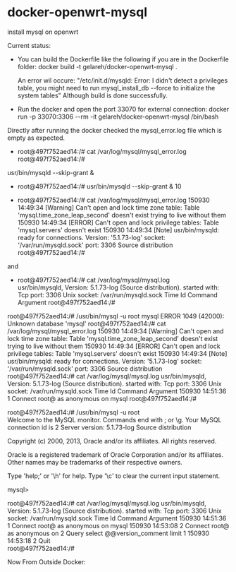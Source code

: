 # docker-openwrt-mysql
install mysql on openwrt

Current status:

* You can build the Dockerfile like the following if you are in the Dockerfile folder:
   docker build -t gelareh/docker-openwrt-mysql .

  An error wil occure:
  "/etc/init.d/mysqld: Error: I didn't detect a privileges table, you might need to run mysql_install_db --force to initialize the system tables"
 Although build is done successfully.
 
 * Run the docker and open the port 33070 for external connection:
  docker run -p 33070:3306 --rm -it gelareh/docker-openwrt-mysql /bin/bash


Directly after running the docker checked the mysql_error.log file which is empty as expected.
* root@497f752aed14:/# cat /var/log/mysql/mysql_error.log 
root@497f752aed14:/# 

usr/bin/mysqld --skip-grant &
* root@497f752aed14:/# usr/bin/mysqld --skip-grant &
10

* root@497f752aed14:/# cat /var/log/mysql/mysql_error.log 
150930 14:49:34 [Warning] Can't open and lock time zone table: Table 'mysql.time_zone_leap_second' doesn't exist trying to live without them
150930 14:49:34 [ERROR] Can't open and lock privilege tables: Table 'mysql.servers' doesn't exist
150930 14:49:34 [Note] usr/bin/mysqld: ready for connections.
Version: '5.1.73-log'  socket: '/var/run/mysqld.sock'  port: 3306  Source distribution
root@497f752aed14:/# 

and 
* root@497f752aed14:/# cat /var/log/mysql/mysql.log       
usr/bin/mysqld, Version: 5.1.73-log (Source distribution). started with:
Tcp port: 3306  Unix socket: /var/run/mysqld.sock
Time                 Id Command    Argument
root@497f752aed14:/# 

root@497f752aed14:/# /usr/bin/mysql -u root mysql
ERROR 1049 (42000): Unknown database 'mysql'
root@497f752aed14:/# cat /var/log/mysql/mysql_error.log 
150930 14:49:34 [Warning] Can't open and lock time zone table: Table 'mysql.time_zone_leap_second' doesn't exist trying to live without them
150930 14:49:34 [ERROR] Can't open and lock privilege tables: Table 'mysql.servers' doesn't exist
150930 14:49:34 [Note] usr/bin/mysqld: ready for connections.
Version: '5.1.73-log'  socket: '/var/run/mysqld.sock'  port: 3306  Source distribution
root@497f752aed14:/# cat /var/log/mysql/mysql.log 
usr/bin/mysqld, Version: 5.1.73-log (Source distribution). started with:
Tcp port: 3306  Unix socket: /var/run/mysqld.sock
Time                 Id Command    Argument
150930 14:51:36	    1 Connect	root@ as anonymous on mysql
root@497f752aed14:/# 

root@497f752aed14:/# /usr/bin/mysql -u root             
Welcome to the MySQL monitor.  Commands end with ; or \g.
Your MySQL connection id is 2
Server version: 5.1.73-log Source distribution

Copyright (c) 2000, 2013, Oracle and/or its affiliates. All rights reserved.

Oracle is a registered trademark of Oracle Corporation and/or its
affiliates. Other names may be trademarks of their respective
owners.

Type 'help;' or '\h' for help. Type '\c' to clear the current input statement.

mysql> 

root@497f752aed14:/# cat /var/log/mysql/mysql.log 
usr/bin/mysqld, Version: 5.1.73-log (Source distribution). started with:
Tcp port: 3306  Unix socket: /var/run/mysqld.sock
Time                 Id Command    Argument
150930 14:51:36	    1 Connect	root@ as anonymous on mysql
150930 14:53:08	    2 Connect	root@ as anonymous on 
		    2 Query	select @@version_comment limit 1
150930 14:53:18	    2 Quit	
root@497f752aed14:/# 

Now From Outside Docker:





